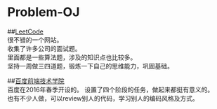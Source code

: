 # Problem-OJ

##[LeetCode](https://leetcode.com/)  
很不错的一个网站。  
收集了许多公司的面试题。  
里面都是一些算法题，涉及的知识点也比较多。   
坚持一周做三四道题，锻炼一下自己的思维能力，巩固基础。  

##[百度前端技术学院](http://ife.baidu.com/)  
百度在2016年春季开设的。
设置了四个阶段的任务，做起来都挺有意义的。  
也有不少人做，可以review别人的代码，学习别人的编码风格及方式。